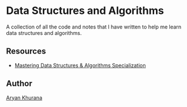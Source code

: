 # Data Structures and Algorithms

A collection of all the code and notes that I have written to help me learn data structures and algorithms.

## Resources

- [Mastering Data Structures & Algorithms Specialization](https://www.coursera.org/specializations/data-structures-algorithms?action=enroll&irclickid=WY-R5SwaExyNTO%3AxIyRKFQoZUkDXyeVqlXBmTc0&irgwc=1&utm_campaign=2890636&utm_content=b2c&utm_medium=partners&utm_source=impact)

## Author

[Aryan Khurana](https://www.github.com/AryanK1511)
